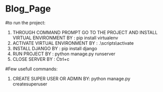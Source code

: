 # Blog_Page
 #to run the project:
 
 1. THROUGH COMMAND PROMPT GO TO THE PROJECT AND INSTALL VIRTUAL ENVIRONMENT BY : pip install virtualenv
 2. ACTIVATE VIRTUAL ENVIRONMENT BY : .\scripts\activate
 3. INSTALL DJANGO BY : pip install django
 4. RUN PROJECT BY : python manage.py runserver
 5. CLOSE SERVER BY : Ctrl+c
 
 #Few usefull commands:
 1. CREATE SUPER USER OR ADMIN BY: python manage.py createsuperuser
 
